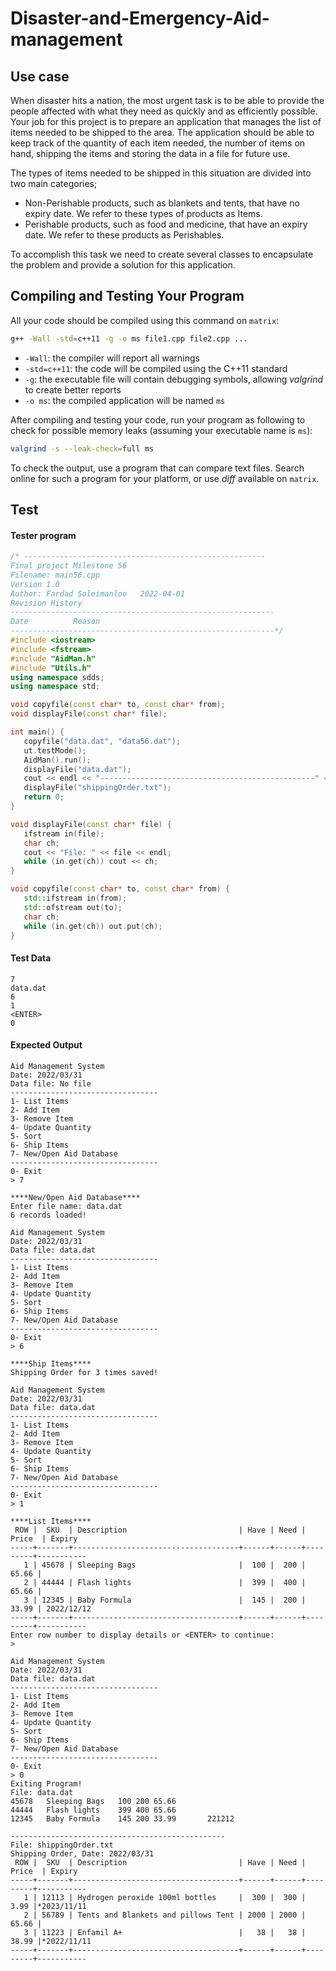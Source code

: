 # Disaster-and-Emergency-Aid-management

## Use case

When disaster hits a nation, the most urgent task is to be able to provide the people affected with what they need as quickly and as efficiently possible.
Your job for this project is to prepare an application that manages the list of items needed to be shipped to the area. The application should be able to keep track of the quantity of each item needed, the number of items on hand, shipping the items and storing the data in a file for future use. 

The types of items needed to be shipped in this situation are divided into two main categories; 

- Non-Perishable products, such as blankets and tents, that have no expiry date. We refer to these types of products as Items.
- Perishable products, such as food and medicine, that have an expiry date. We refer to these products as Perishables. 

To accomplish this task we need to create several classes to encapsulate the problem and provide a solution for this application. 

## Compiling and Testing Your Program

All your code should be compiled using this command on `matrix`:

```bash
g++ -Wall -std=c++11 -g -o ms file1.cpp file2.cpp ...
```

- `-Wall`: the compiler will report all warnings
- `-std=c++11`: the code will be compiled using the C++11 standard
- `-g`: the executable file will contain debugging symbols, allowing *valgrind* to create better reports
- `-o ms`: the compiled application will be named `ms`

After compiling and testing your code, run your program as following to check for possible memory leaks (assuming your executable name is `ms`):

```bash
valgrind -s --leak-check=full ms
```

To check the output, use a program that can compare text files.  Search online for such a program for your platform, or use *diff* available on `matrix`.


## Test


#### Tester program
```C++
/* ------------------------------------------------------
Final project Milestone 56
Filename: main56.cpp
Version 1.0
Author: Fardad Soleimanloo   2022-04-01
Revision History
-----------------------------------------------------------
Date          Reason
-----------------------------------------------------------*/
#include <iostream>
#include <fstream>
#include "AidMan.h"
#include "Utils.h"
using namespace sdds;
using namespace std;

void copyfile(const char* to, const char* from);
void displayFile(const char* file);

int main() {
   copyfile("data.dat", "data56.dat");
   ut.testMode();
   AidMan().run();
   displayFile("data.dat");
   cout << endl << "------------------------------------------------" << endl;
   displayFile("shippingOrder.txt");
   return 0;
}

void displayFile(const char* file) {
   ifstream in(file);
   char ch;
   cout << "File: " << file << endl;
   while (in.get(ch)) cout << ch;
}

void copyfile(const char* to, const char* from) {
   std::ifstream in(from);
   std::ofstream out(to);
   char ch;
   while (in.get(ch)) out.put(ch);
}

```
#### Test Data
```text
7
data.dat
6
1
<ENTER>
0
```
#### Expected Output
```text
Aid Management System
Date: 2022/03/31
Data file: No file
---------------------------------
1- List Items
2- Add Item
3- Remove Item
4- Update Quantity
5- Sort
6- Ship Items
7- New/Open Aid Database
---------------------------------
0- Exit
> 7

****New/Open Aid Database****
Enter file name: data.dat
6 records loaded!

Aid Management System
Date: 2022/03/31
Data file: data.dat
---------------------------------
1- List Items
2- Add Item
3- Remove Item
4- Update Quantity
5- Sort
6- Ship Items
7- New/Open Aid Database
---------------------------------
0- Exit
> 6

****Ship Items****
Shipping Order for 3 times saved!

Aid Management System
Date: 2022/03/31
Data file: data.dat
---------------------------------
1- List Items
2- Add Item
3- Remove Item
4- Update Quantity
5- Sort
6- Ship Items
7- New/Open Aid Database
---------------------------------
0- Exit
> 1

****List Items****
 ROW |  SKU  | Description                         | Have | Need |  Price  | Expiry
-----+-------+-------------------------------------+------+------+---------+-----------
   1 | 45678 | Sleeping Bags                       |  100 |  200 |   65.66 |
   2 | 44444 | Flash lights                        |  399 |  400 |   65.66 |
   3 | 12345 | Baby Formula                        |  145 |  200 |   33.99 | 2022/12/12
-----+-------+-------------------------------------+------+------+---------+-----------
Enter row number to display details or <ENTER> to continue:
> 

Aid Management System
Date: 2022/03/31
Data file: data.dat
---------------------------------
1- List Items
2- Add Item
3- Remove Item
4- Update Quantity
5- Sort
6- Ship Items
7- New/Open Aid Database
---------------------------------
0- Exit
> 0
Exiting Program!
File: data.dat
45678	Sleeping Bags	100	200	65.66
44444	Flash lights	399	400	65.66
12345	Baby Formula	145	200	33.99		221212

------------------------------------------------
File: shippingOrder.txt
Shipping Order, Date: 2022/03/31
 ROW |  SKU  | Description                         | Have | Need |  Price  | Expiry
-----+-------+-------------------------------------+------+------+---------+-----------
   1 | 12113 | Hydrogen peroxide 100ml bottles     |  300 |  300 |    3.99 |*2023/11/11
   2 | 56789 | Tents and Blankets and pillows Tent | 2000 | 2000 |   65.66 |
   3 | 11223 | Enfamil A+                          |   38 |   38 |   38.99 |*2022/11/11
-----+-------+-------------------------------------+------+------+---------+-----------
```

